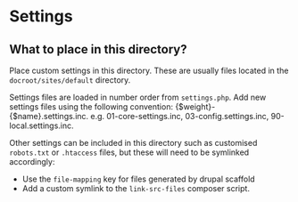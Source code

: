 # Settings

## What to place in this directory?

Place custom settings in this directory.
These are usually files located in the `docroot/sites/default` directory.

Settings files are loaded in number order from `settings.php`.
Add new settings files using the following convention: {$weight}-{$name}.settings.inc.
  e.g. 01-core-settings.inc, 03-config.settings.inc, 90-local.settings.inc.

Other settings can be included in this directory such as customised `robots.txt` or `.htaccess` files,
but these will need to be symlinked accordingly:
  * Use the `file-mapping` key for files generated by drupal scaffold
  * Add a custom symlink to the `link-src-files` composer script.
